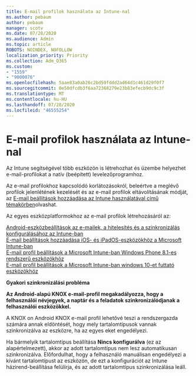 ```yaml
---
title: E-mail profilok használata az Intune-nal
ms.author: pebaum
author: pebaum
manager: scotv
ms.date: 07/28/2020
ms.audience: Admin
ms.topic: article
ROBOTS: NOINDEX, NOFOLLOW
localization_priority: Priority
ms.collection: Adm_O365
ms.custom:
- "1559"
- "9000076"
ms.openlocfilehash: 5aae83a0ab26c2bd59fddd2ad64d1c461d29f0f7
ms.sourcegitcommit: 0e50dfcdb3f6aa72368279e23b83efecb9dc9c3f
ms.translationtype: MT
ms.contentlocale: hu-HU
ms.lasthandoff: 07/28/2020
ms.locfileid: "46555254"
---
```

# <a name="using-email-profiles-with-intune"></a>E-mail profilok használata az Intune-nal

Az Intune segítségével több eszközön is létrehozhat és üzembe helyezhet e-mail-profilokat a natív (beépített) levelezőprogramhoz.

Az e-mail profilokhoz kapcsolódó korlátozásokról, beleértve a meglévő profilok jelenlétének kezelését és az e-mail profilok eltávolításának módját, az [E-mail beállítások hozzáadása az Intune használatával című témakörben](https://docs.microsoft.com/intune/email-settings-configure)olvashat.

Az egyes eszközplatformokhoz az e-mail profilok létrehozásáról az:

[Android-eszközbeállítások az e-mailek, a hitelesítés és a szinkronizálás konfigurálásához az Intune-ban](https://docs.microsoft.com/intune/email-settings-android)  
[E-mail beállítások hozzáadása iOS- és iPadOS-eszközökhöz a Microsoft Intune-ban](https://docs.microsoft.com/intune/email-settings-ios)  
[E-mail profil beállítások a Microsoft Intune-ban Windows Phone 8.1-es rendszerű eszközökhöz](https://docs.microsoft.com/intune/email-settings-windows-phone-8-1)  
[E-mail profil beállítások a Microsoft Intune-ban windows 10-et futtató eszközökhöz](https://docs.microsoft.com/intune/email-settings-windows-10)

**Gyakori szinkronizálási probléma**

**Az Android-alapú KNOX e-mail-profil megakadályozza, hogy a felhasználói névjegyek, a naptár és a feladatok szinkronizálódjanak a felhasználói eszközökkel.**

A KNOX on Android KNOX e-mail profil lehetővé teszi a rendszergazda számára annak eldöntését, hogy mely tartalomtípusok vannak szinkronizálva az eszközre, ha az egyes eket engedélyezi.

Ha bármelyik tartalomtípus beállítása **Nincs konfigurálva** (ez az alapértelmezett), akkor az adott tartalomtípus nem lesz automatikusan szinkronizálva. Előfordulhat, hogy a felhasználó manuálisan engedélyezi a kívánt tartalomtípust az eszközön, de ezt a konfigurációt az Intune házirend-beállítása felülírja, és az adott tartalomtípus szinkronizálása leáll.

